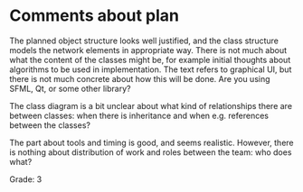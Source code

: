 # Comments about plan

The planned object structure looks well justified, and the class
structure models the network elements in appropriate way. There is not
much about what the content of the classes might be, for example
initial thoughts about algorithms to be used in implementation. The
text refers to graphical UI, but there is not much concrete about how
this will be done. Are you using SFML, Qt, or some other library?

The class diagram is a bit unclear about what kind of relationships
there are between classes: when there is inheritance and when e.g.
references between the classes?

The part about tools and timing is good, and seems realistic. However,
there is nothing about distribution of work and roles between the
team: who does what?

Grade: 3
